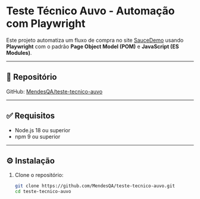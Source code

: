 # Teste Técnico Auvo - Automação com Playwright

Este projeto automatiza um fluxo de compra no site [SauceDemo](https://www.saucedemo.com) usando **Playwright** com o padrão **Page Object Model (POM)** e **JavaScript (ES Modules)**.

---

## 📁 Repositório

GitHub: [MendesQA/teste-tecnico-auvo](https://github.com/MendesQA/teste-tecnico-auvo.git)

---

## ✅ Requisitos

- Node.js 18 ou superior
- npm 9 ou superior

---

## ⚙️ Instalação

1. Clone o repositório:
   ```bash
   git clone https://github.com/MendesQA/teste-tecnico-auvo.git
   cd teste-tecnico-auvo

